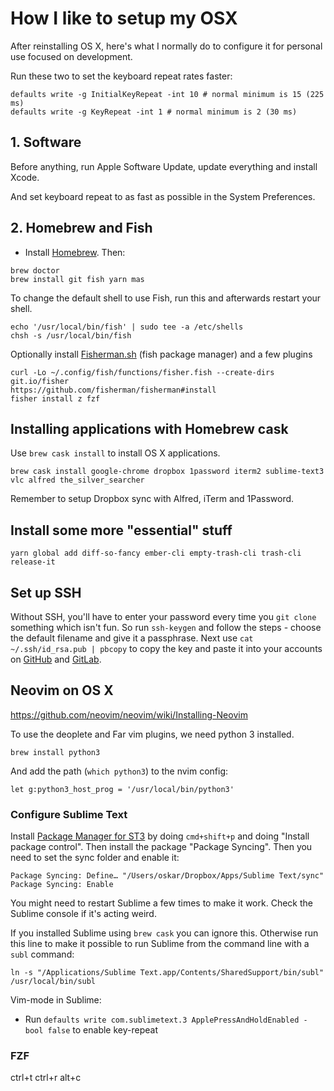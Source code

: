 # How I like to setup my OSX

After reinstalling OS X, here's what I normally do to configure it for personal use focused on development.

Run these two to set the keyboard repeat rates faster:
```
defaults write -g InitialKeyRepeat -int 10 # normal minimum is 15 (225 ms)
defaults write -g KeyRepeat -int 1 # normal minimum is 2 (30 ms)
```

## 1. Software

Before anything, run Apple Software Update, update everything and install Xcode.

And set keyboard repeat to as fast as possible in the System Preferences.

## 2. Homebrew and Fish

- Install [Homebrew](http://mxcl.github.com/homebrew/). Then:

```
brew doctor
brew install git fish yarn mas
```

To change the default shell to use Fish, run this and afterwards restart your shell.

```
echo '/usr/local/bin/fish' | sudo tee -a /etc/shells
chsh -s /usr/local/bin/fish
```

Optionally install [Fisherman.sh](https://github.com/fisherman/fisherman#install) (fish package manager) and a few plugins

```
curl -Lo ~/.config/fish/functions/fisher.fish --create-dirs git.io/fisher
https://github.com/fisherman/fisherman#install
fisher install z fzf
```

## Installing applications with Homebrew cask

Use `brew cask install` to install OS X applications.

`brew cask install google-chrome dropbox 1password iterm2 sublime-text3 vlc alfred the_silver_searcher `

Remember to setup Dropbox sync with Alfred, iTerm and 1Password.

## Install some more "essential" stuff

```
yarn global add diff-so-fancy ember-cli empty-trash-cli trash-cli release-it
```

## Set up SSH

Without SSH, you'll have to enter your password every time you `git clone` something which isn't fun. So run `ssh-keygen` and follow the steps - choose the default filename and give it a passphrase. Next use `cat ~/.ssh/id_rsa.pub | pbcopy` to copy the key and paste it into your accounts on [GitHub](https://github.com/settings/keys) and [GitLab](https://gitlab.com/profile/keys).

## Neovim on OS X

https://github.com/neovim/neovim/wiki/Installing-Neovim

To use the deoplete and Far vim plugins, we need python 3 installed.

```
brew install python3
```

And add the path (`which python3`) to the nvim config:

```
let g:python3_host_prog = '/usr/local/bin/python3'
```

### Configure Sublime Text

Install [Package Manager for ST3](https://sublime.wbond.net/installation#st3) by doing `cmd+shift+p` and doing "Install package control". Then install the package "Package Syncing". Then you need to set the sync folder and enable it:

```
Package Syncing: Define… "/Users/oskar/Dropbox/Apps/Sublime Text/sync"
Package Syncing: Enable
```

You might need to restart Sublime a few times to make it work. Check the Sublime console if it's acting weird.

If you installed Sublime using `brew cask` you can ignore this. Otherwise run this line to make it possible to run Sublime from the command line with a `subl` command:

```
ln -s "/Applications/Sublime Text.app/Contents/SharedSupport/bin/subl" /usr/local/bin/subl
```

Vim-mode in Sublime:

- Run `defaults write com.sublimetext.3 ApplePressAndHoldEnabled -bool false` to enable key-repeat

### FZF

ctrl+t
ctrl+r
alt+c
